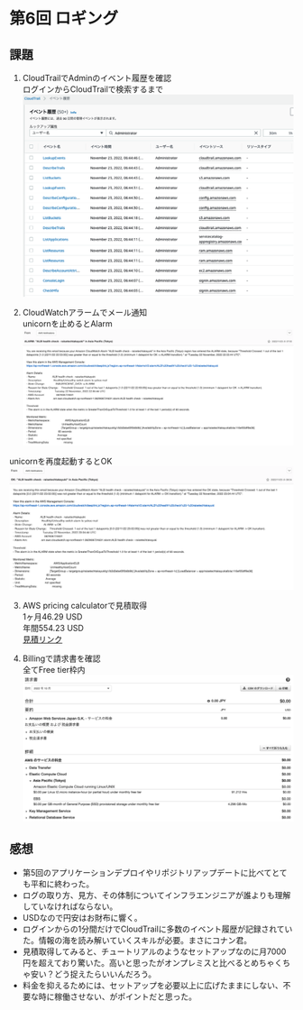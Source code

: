 # 第6回 ロギング
## 課題
1. CloudTrailでAdminのイベント履歴を確認  
ログインからCloudTrailで検索するまで  
![CloudTrail](image/CloudTrail.png)

2. CloudWatchアラームでメール通知  
unicornを止めるとAlarm  
![Alarm](image/ClouldWatch%20alarm_Alarm.png)

unicornを再度起動するとOK  
![OK](image/CloudWatch%20alarm_OK.png)

3. AWS pricing calculatorで見積取得  
1ヶ月46.29 USD  
年間554.23 USD  
[見積リンク](https://calculator.aws/#/estimate?id=edf8d480d355c4f362fa29467cecfb3e2f87df41)  

4. Billingで請求書を確認  
全てFree tier枠内  
![Billing](image/Billing.png)

## 感想
- 第5回のアプリケーションデプロイやリポジトリアップデートに比べてとても平和に終わった。
- ログの取り方、見方、その体制についてインフラエンジニアが誰よりも理解していなければならない。
- USDなので円安はお財布に響く。
- ログインからの1分間だけでCloudTrailに多数のイベント履歴が記録されていた。情報の海を読み解いていくスキルが必要。まさにコナン君。
- 見積取得してみると、チュートリアルのようなセットアップなのに月7000円を超えており驚いた。高いと思ったがオンプレミスと比べるとめちゃくちゃ安い？どう捉えたらいいんだろう。
- 料金を抑えるためには、セットアップを必要以上に広げたままにしない、不要な時に稼働させない、がポイントだと思った。
